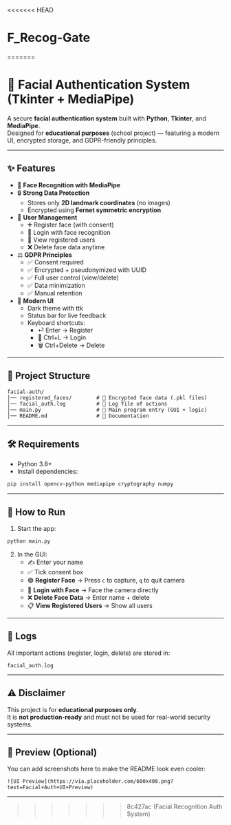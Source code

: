 <<<<<<< HEAD
# F_Recog-Gate
=======
# 🔐 Facial Authentication System (Tkinter + MediaPipe)

A secure **facial authentication system** built with **Python**, **Tkinter**, and **MediaPipe**.  
Designed for **educational purposes** (school project) — featuring a modern UI, encrypted storage, and GDPR-friendly principles.

---

## ✨ Features

- 🧠 **Face Recognition with MediaPipe**
- 🔒 **Strong Data Protection**  
  - Stores only **2D landmark coordinates** (no images)  
  - Encrypted using **Fernet symmetric encryption**
- 👤 **User Management**
  - ➕ Register face (with consent)
  - 🔑 Login with face recognition
  - 👀 View registered users
  - ❌ Delete face data anytime
- ⚖️ **GDPR Principles**
  - ✅ Consent required
  - ✅ Encrypted + pseudonymized with UUID
  - ✅ Full user control (view/delete)
  - ✅ Data minimization
  - ✅ Manual retention
- 🎨 **Modern UI**
  - Dark theme with ttk
  - Status bar for live feedback
  - Keyboard shortcuts:
    - ⏎ Enter → Register  
    - 🔐 Ctrl+L → Login  
    - 🗑️ Ctrl+Delete → Delete  

---

## 📂 Project Structure

```
facial-auth/
│── registered_faces/        # 🔑 Encrypted face data (.pkl files)
│── facial_auth.log          # 📝 Log file of actions
│── main.py                  # 🚀 Main program entry (GUI + logic)
│── README.md                # 📘 Documentation
```

---

## 🛠️ Requirements

- Python 3.8+  
- Install dependencies:

```bash
pip install opencv-python mediapipe cryptography numpy
```

---

## 🚀 How to Run

1. Start the app:

```bash
python main.py
```

2. In the GUI:
   - ✍️ Enter your name
   - ✅ Tick consent box
   - 🟢 **Register Face** → Press `c` to capture, `q` to quit camera  
   - 🔑 **Login with Face** → Face the camera directly  
   - ❌ **Delete Face Data** → Enter name + delete  
   - 📋 **View Registered Users** → Show all users  

---

## 📝 Logs

All important actions (register, login, delete) are stored in:

```
facial_auth.log
```

---

## ⚠️ Disclaimer

This project is for **educational purposes only**.  
It is **not production-ready** and must not be used for real-world security systems.

---

## 🎨 Preview (Optional)

You can add screenshots here to make the README look even cooler:

```
![UI Preview](https://via.placeholder.com/600x400.png?text=Facial+Auth+UI+Preview)
```

---
>>>>>>> 8c427ac (Facial Recognition Auth System)
